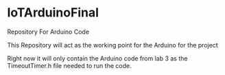 # IoTArduinoFinal
Repository For Arduino Code

This Repository will act as the working point for the Arduino for the project

Right now it will only contain the Arduino code from lab 3 as the TimeoutTimer.h 
file needed to run the code.

